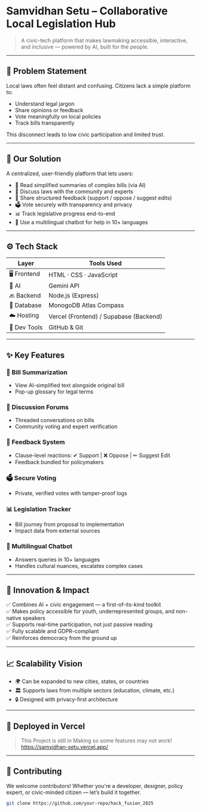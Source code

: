 #  Samvidhan Setu – Collaborative Local Legislation Hub

> A civic-tech platform that makes lawmaking accessible, interactive, and inclusive — powered by AI, built for the people.

---

## 📌 Problem Statement

Local laws often feel distant and confusing. Citizens lack a simple platform to:
- Understand legal jargon
- Share opinions or feedback
- Vote meaningfully on local policies
- Track bills transparently

This disconnect leads to low civic participation and limited trust.

---

## 🌟 Our Solution

A centralized, user-friendly platform that lets users:
- 🧠 Read simplified summaries of complex bills (via AI)
- 💬 Discuss laws with the community and experts
- 📝 Share structured feedback (support / oppose / suggest edits)
- 🗳 Vote securely with transparency and privacy
- 📊 Track legislative progress end-to-end
- 🤖 Use a multilingual chatbot for help in 10+ languages

---

## ⚙️ Tech Stack

| Layer         | Tools Used                                   |
|--------------|----------------------------------------------|
| 🖥 Frontend   | HTML · CSS · JavaScript                     |
| 🧠 AI         | Gemini API                                  |
| 🔙 Backend    | Node.js (Express)          |
| 💾 Database   | MonogoDB Atlas Compass                        |
| ☁️ Hosting    | Vercel (Frontend) / Supabase (Backend) |
| 🧰 Dev Tools  | GitHub & Git         |

---

## ✨ Key Features

### 🧠 Bill Summarization
- View AI-simplified text alongside original bill
- Pop-up glossary for legal terms

### 💬 Discussion Forums
- Threaded conversations on bills
- Community voting and expert verification

### 📝 Feedback System
- Clause-level reactions: ✔ Support | ❌ Oppose | ✏ Suggest Edit
- Feedback bundled for policymakers

### 🗳 Secure Voting
- Private, verified votes with tamper-proof logs

### 📊 Legislation Tracker
- Bill journey from proposal to implementation
- Impact data from external sources

### 🤖 Multilingual Chatbot
- Answers queries in 10+ languages
- Handles cultural nuances, escalates complex cases

---

## 🎯 Innovation & Impact

✅ Combines AI + civic engagement — a first-of-its-kind toolkit  
✅ Makes policy accessible for youth, underrepresented groups, and non-native speakers  
✅ Supports real-time participation, not just passive reading  
✅ Fully scalable and GDPR-compliant  
✅ Reinforces democracy from the ground up

---

## 📈 Scalability Vision

- 🌍 Can be expanded to new cities, states, or countries
- 🏛 Supports laws from multiple sectors (education, climate, etc.)
- 🔒 Designed with privacy-first architecture

---

## 🚀 Deployed in Vercel

> This Project is still in Making so some features may not work!  
https://samvidhan-setu.vercel.app/
---

## 🤝 Contributing

We welcome contributors! Whether you're a developer, designer, policy expert, or civic-minded citizen — let’s build it together.

```bash
git clone https://github.com/your-repo/hack_fusion_2025
